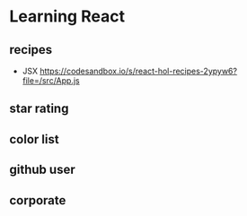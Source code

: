 # Learning React

## recipes
- JSX
https://codesandbox.io/s/react-hol-recipes-2ypyw6?file=/src/App.js

## star rating

## color list

## github user

## corporate